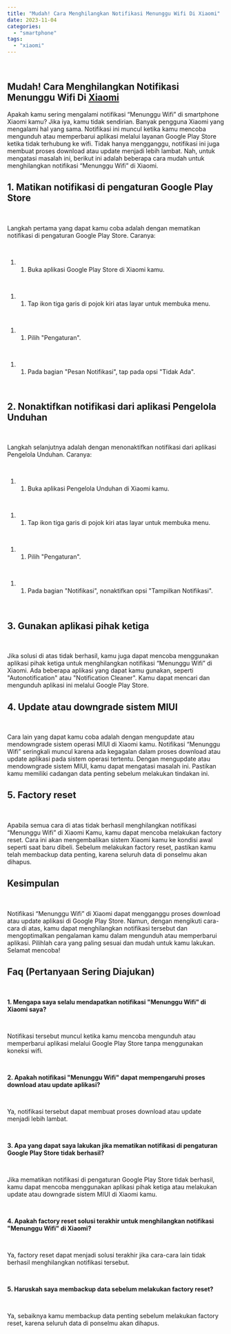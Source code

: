 ```yaml
---
title: "Mudah! Cara Menghilangkan Notifikasi Menunggu Wifi Di Xiaomi"
date: 2023-11-04
categories: 
  - "smartphone"
tags: 
  - "xiaomi"
---
```


 

## Mudah! Cara Menghilangkan Notifikasi Menunggu Wifi Di [Xiaomi](https://ajiekusumadhany.com/gadget/smartphone/xiaomi/)

Apakah kamu sering mengalami notifikasi “Menunggu Wifi” di smartphone Xiaomi kamu? Jika iya, kamu tidak sendirian. Banyak pengguna Xiaomi yang mengalami hal yang sama. Notifikasi ini muncul ketika kamu mencoba mengunduh atau memperbarui aplikasi melalui layanan Google Play Store ketika tidak terhubung ke wifi. Tidak hanya mengganggu, notifikasi ini juga membuat proses download atau update menjadi lebih lambat. Nah, untuk mengatasi masalah ini, berikut ini adalah beberapa cara mudah untuk menghilangkan notifikasi “Menunggu Wifi” di Xiaomi.

## 1\. Matikan notifikasi di pengaturan Google Play Store

 

Langkah pertama yang dapat kamu coba adalah dengan mematikan notifikasi di pengaturan Google Play Store. Caranya:

 

1. 1. Buka aplikasi Google Play Store di Xiaomi kamu.

 

1. 1. Tap ikon tiga garis di pojok kiri atas layar untuk membuka menu.

 

1. 1. Pilih "Pengaturan".

 

1. 1. Pada bagian "Pesan Notifikasi", tap pada opsi "Tidak Ada".

 

## 2\. Nonaktifkan notifikasi dari aplikasi Pengelola Unduhan

 

Langkah selanjutnya adalah dengan menonaktifkan notifikasi dari aplikasi Pengelola Unduhan. Caranya:

 

1. 1. Buka aplikasi Pengelola Unduhan di Xiaomi kamu.

 

1. 1. Tap ikon tiga garis di pojok kiri atas layar untuk membuka menu.

 

1. 1. Pilih "Pengaturan".

 

1. 1. Pada bagian "Notifikasi", nonaktifkan opsi "Tampilkan Notifikasi".

 

## 3\. Gunakan aplikasi pihak ketiga

 

Jika solusi di atas tidak berhasil, kamu juga dapat mencoba menggunakan aplikasi pihak ketiga untuk menghilangkan notifikasi “Menunggu Wifi” di Xiaomi. Ada beberapa aplikasi yang dapat kamu gunakan, seperti "Autonotification" atau "Notification Cleaner". Kamu dapat mencari dan mengunduh aplikasi ini melalui Google Play Store.

## 4\. Update atau downgrade sistem MIUI

 

Cara lain yang dapat kamu coba adalah dengan mengupdate atau mendowngrade sistem operasi MIUI di Xiaomi kamu. Notifikasi “Menunggu Wifi” seringkali muncul karena ada kegagalan dalam proses download atau update aplikasi pada sistem operasi tertentu. Dengan mengupdate atau mendowngrade sistem MIUI, kamu dapat mengatasi masalah ini. Pastikan kamu memiliki cadangan data penting sebelum melakukan tindakan ini.

## 5\. Factory reset

 

Apabila semua cara di atas tidak berhasil menghilangkan notifikasi “Menunggu Wifi” di Xiaomi Kamu, kamu dapat mencoba melakukan factory reset. Cara ini akan mengembalikan sistem Xiaomi kamu ke kondisi awal seperti saat baru dibeli. Sebelum melakukan factory reset, pastikan kamu telah membackup data penting, karena seluruh data di ponselmu akan dihapus.

## Kesimpulan

 

Notifikasi “Menunggu Wifi” di Xiaomi dapat mengganggu proses download atau update aplikasi di Google Play Store. Namun, dengan mengikuti cara-cara di atas, kamu dapat menghilangkan notifikasi tersebut dan mengoptimalkan pengalaman kamu dalam mengunduh atau memperbarui aplikasi. Pilihlah cara yang paling sesuai dan mudah untuk kamu lakukan. Selamat mencoba!

## Faq (Pertanyaan Sering Diajukan)

 

**1\. Mengapa saya selalu mendapatkan notifikasi "Menunggu Wifi" di Xiaomi saya?**

 

Notifikasi tersebut muncul ketika kamu mencoba mengunduh atau memperbarui aplikasi melalui Google Play Store tanpa menggunakan koneksi wifi.

 

**2\. Apakah notifikasi "Menunggu Wifi" dapat mempengaruhi proses download atau update aplikasi?**

 

Ya, notifikasi tersebut dapat membuat proses download atau update menjadi lebih lambat.

 

**3\. Apa yang dapat saya lakukan jika mematikan notifikasi di pengaturan Google Play Store tidak berhasil?**

 

Jika mematikan notifikasi di pengaturan Google Play Store tidak berhasil, kamu dapat mencoba menggunakan aplikasi pihak ketiga atau melakukan update atau downgrade sistem MIUI di Xiaomi kamu.

 

**4\. Apakah factory reset solusi terakhir untuk menghilangkan notifikasi "Menunggu Wifi" di Xiaomi?**

 

Ya, factory reset dapat menjadi solusi terakhir jika cara-cara lain tidak berhasil menghilangkan notifikasi tersebut.

 

**5\. Haruskah saya membackup data sebelum melakukan factory reset?**

 

Ya, sebaiknya kamu membackup data penting sebelum melakukan factory reset, karena seluruh data di ponselmu akan dihapus.
